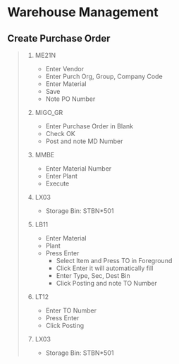 # Warehouse Management

## Create Purchase Order

> 1. ME21N
>    * Enter Vendor
>    * Enter Purch Org, Group, Company Code
>    * Enter Material
>    * Save
>    * Note PO Number
>
> 2. MIGO_GR
>    * Enter Purchase Order in Blank
>    * Check OK
>    * Post and note MD Number
>
> 3. MMBE
>    * Enter Material Number
>    * Enter Plant
>    * Execute
>
> 4. LX03
>    * Storage Bin: STBN*501
>
> 5. LB11
>    * Enter Material
>    * Plant
>    * Press Enter
>      * Select Item and Press TO in Foreground
>      * Click Enter it will automatically fill
>      * Enter Type, Sec, Dest Bin
>      * Click Posting and note TO Number
>
> 6. LT12
>    * Enter TO Number
>    * Press Enter
>    * Click Posting
>
> 7. LX03
>    * Storage Bin: STBN*501
